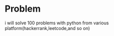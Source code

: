 # Problem

i will solve 100 problems with python from various platform(hackerrank,leetcode,and so on)
